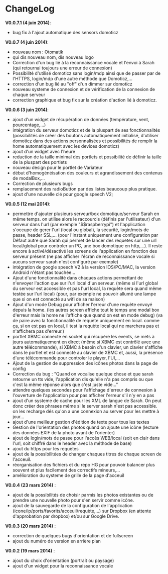 ChangeLog
=========
**V0.0.7.1 (4 juin 2014)**:
 - bug fix à l'ajout automatique des sensors domoticz
 
**V0.0.7 (4 juin 2014)**:
 - nouveau nom : Otomatik
 - qui dis nouveau nom, dis nouveau logo
 - Correction d'un bug lié à la reconnaissance vocale et l'envoi à Sarah (qui retournai toujours une erreur de connexion)
 - Possibilité d'utilisé domoticz sans login/mdp ainsi que de passer par de l'HTTPS, login/mdp d'une autre méthode que Domoticz,...
 - correction d'un bug lié au "off" d'un dimmer sur domoticz
 - nouveau systeme de connexion et de vérification de la connexion de chaque serveur
 - correction graphique et bug fix sur la création d'action lié à domoticz.

**V0.0.6 (3 juin 2014)**:
 - ajout d'un widget de récupération de données (température, vent, pourcentage,...)
 - intégration du serveur domoticz et de la pluspart de ses fonctionnalités (possibilités de créer des boutons automatiquement initialisé, d'utiliser domoticz dans des actions personnalisées et possibilités de remplir la home automatiquement avec les devices domoticz)
 - ajout d'un widget avec l'heure
 - reduction de la taille minimal des portlets et possibilité de définir la taille de la pluspart des portlets
 - nouveau design pour le portlet de Variateur
 - début d'homogénéisation des couleurs et agrandissement des contenus de modalBox,...
 - Correction de plusieurs bugs
 - remplacement des radioButton par des listes beaucoup plus pratique.
 - ajout d'une nouvelle clé pour google speech V2;
 
**V0.0.5 (12 mai 2014)**:
  - permettre d'ajouter plusieurs serveur/box domotique/serveur Sarah en même temps. on utilise alors le raccourcis (définis par l'utilisateur) d'un serveur dans l'url (par exemple "$$raspberrypi") et l'application s'occupe de gerer l'url (local ou global), la sécurité, login/mots de passe, header SSL,...
  	 (pour l'instant uniquement une configuration par Défaut autre que Sarah qui permet de lancer des requetes sur une url local/global pour controler un PC, une box domotique en http,...). Il reste encore à activé/désactivé les screens de l'application en fonction des serveur présent (ne pas afficher l'écran de reconnaissance vocale si aucuns serveur sarah n'est configuré par exemple)
  - intégration de google speech V2 à la version IOS/PC/MAC, la version Android n'étant pas touchée...
  - Ajout d'une fonctionnalité dans chaques actions permettant de n'envoyer l'action que sur l'url local d'un serveur. (même si l'url global du serveur est accessible et pas l'url local, la requète sera quand même testée sur l'url local) (pour, par exemple ne pouvoir allumé une lampe que si on est connecté au wifi de sa maison)
  - Ajout d'un mode Debug pour afficher l'erreur d'une requète envoyé depuis la home. (les autres screen affiche tout le temps une modal box d'erreur mais la home ne l'affiche que quand on est en mode debug) (va de paire avec la fonctionnalité de requète uniquement en local. comme ça, si on est pas en local, il test la requète local qui ne marchera pas et n'affichera pas d'erreur.)
  - portlet XBMC connecté en socket qui récupère les events, se mets à jours automatiquement en direct (même si XBMC est contrôlé avec une autre télécommande), si XBMC à besoin d'un clavier, un clavier s'affiche dans le portlet et est connecté au clavier de XBMC et, aussi, la présence d'une télécommande pour controler le player, l'UI,...
  - Ajout de la gestion de suppression des icônes photos dans la page de config
  - Correction du bug : "Quand on vocalise quelque chose et que sarah retourne un tts vide, l'application dis qu'elle n'a pas compris ou que c'est la même réponse alors que c'est juste vide..."
  - attendre quelques secondes pour l'affichage d'erreur de connexion à l'ouverture de l'application pour pas afficher l'erreur s'il n'y en a pas
  - ajout d'un systeme de cache pour les XML de langue de Sarah. On peut donc créer des phrases même si le server sarah n'est pas accessible. on les recharge dés qu'on a une connexion au server pour les mettre à jour...
  - ajout d'une meilleur gestion d'édition de texte pour tous les textes
  - Gestion de l'orientation des photos quand on ajoute une icône (lecture des données EXIF de la photo avant de l'orienter)
  - ajout de login/mots de passe pour l'accès WEB/local (soit en clair dans l'url, soit chiffré dans le header avec la méthode de base)
  - ajout du https pour les requètes
  - ajout de la possibilitées de changer chaques titres de chaque screen de l'acceuil.
  - réorganisation des fichiers et du repo HG pour pouvoir balancer plus souvent et plus facilement des correctifs mineurs,...
  - amélioration du systeme de grille de la page d'acceuil
  
**V0.0.4 (23 mars 2014)** :
  - ajout de la possibilités de choisir parmis les photos existantes ou de prendre une nouvelle photo pour s'en servir comme icône.
  - ajout de la sauvegarde de la configuration de l'application (icone/ip/ports/favorits/acceuil/requète,...) sur Dropbox (en attente d'approbation par dropbox) et/ou sur Google Drive.
  
**V0.0.3 (20 mars 2014)** :
  - correction de quelques bugs d'orientation et de fullscreen
  - ajout du numéro de version en arrière plan
 
**V0.0.2 (19 mars 2014)** :
  - ajout du choix d'orientation (portrait ou paysage)
  - ajout d'un widget pour la reconnaissance vocale
